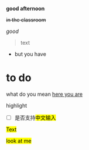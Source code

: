 **good afternoon**

~~in the classroom~~

*good*
> text

* but you have

# to do 
what do you mean [here you are](https://www.youtube.com/watch?v=41MIXkXy1fc)

highlight

- [ ] 是否支持<mark>中文输入</mark>

<mark>Text</mark>

<mark>look at me</mark>


